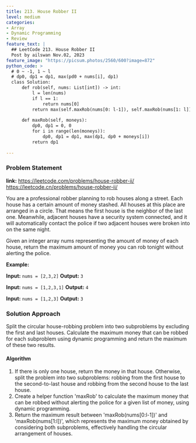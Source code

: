 ```yaml
---
title: 213. House Robber II
level: medium
categories:
- Array
- Dynamic Programming
- Review
feature_text: |
  ## LeetCode 213. House Robber II
  Post by ailswan Nov.02, 2023
feature_image: "https://picsum.photos/2560/600?image=872"
python_code: >
  # 0 ~ -1, 1 ~ l 
  # dp0, dp1 = dp1, max(pd0 + nums[i], dp1)
  class Solution:
      def rob(self, nums: List[int]) -> int:
          l = len(nums)
          if l == 1:
              return nums[0]
          return max(self.maxRob(nums[0: l-1]), self.maxRob(nums[1: l]))
        
      def maxRob(self, moneys):
          dp0, dp1 = 0, 0
          for i in range(len(moneys)):
              dp0, dp1 = dp1, max(dp1, dp0 + moneys[i])
          return dp1
                
---
```


### Problem Statement
**link:**
https://leetcode.com/problems/house-robber-ii/
https://leetcode.cn/problems/house-robber-ii/
 
You are a professional robber planning to rob houses along a street. Each house has a certain amount of money stashed. All houses at this place are arranged in a circle. That means the first house is the neighbor of the last one. Meanwhile, adjacent houses have a security system connected, and it will automatically contact the police if two adjacent houses were broken into on the same night.

Given an integer array nums representing the amount of money of each house, return the maximum amount of money you can rob tonight without alerting the police.


**Example:**

**Input:** `nums = [2,3,2]`
**Output:** `3`
 
**Input:** `nums = [1,2,3,1]`
**Output:** `4`
 
**Input:** `nums = [1,2,3]`
**Output:** `3`

### Solution Approach
Split the circular house-robbing problem into two subproblems by excluding the first and last houses. Calculate the maximum money that can be robbed for each subproblem using dynamic programming and return the maximum of these two results.

#### Algorithm
1. If there is only one house, return the money in that house. Otherwise, split the problem into two subproblems: robbing from the first house to the second-to-last house and robbing from the second house to the last house.
2. Create a helper function 'maxRob' to calculate the maximum money that can be robbed without alerting the police for a given list of money, using dynamic programming.
3. Return the maximum result between 'maxRob(nums[0:l-1])' and 'maxRob(nums[1:l])', which represents the maximum money obtained by considering both subproblems, effectively handling the circular arrangement of houses.